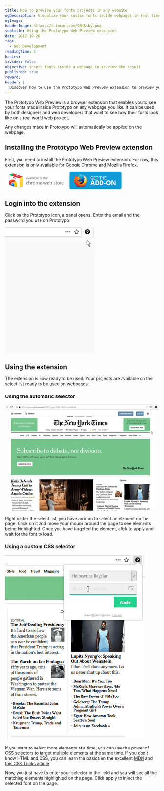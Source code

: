 ```yaml
---
title: How to preview your fonts projects in any website
ogDescription: Visualize your custom fonts inside webpages in real time using the Prototypo Web Preview browser extension.
ogImage: 
headerImage: https://i.imgur.com/90HAsNy.png
subtitle: Using the Prototypo Web Preview extension
date: 2017-10-20
tags:
  - Web Development
readingTime: 5
basics:
isVideo: false
objective: insert fonts inside a webpage to preview the result
published: true
reward:
header: |
  Discover how to use the Prototypo Web Preview extension to preview your fonts on any webpage you like.
---
```


The Prototypo Web Preview is a browser extension that enables you to see your fonts made inside Prototypo on any webpage you like. It can be used by both designers and web developers that want to see how their fonts look like on a real world web project.

Any changes made in Prototypo will automatically be applied on the webpage.

## Installing the Prototypo Web Preview extension

First, you need to install the Prototypo Web Preview extension. For now, this extension is only available for [Google Chrome](https://chrome.google.com/webstore/detail/prototypo-web-preview/jglgljnhjnblboeonagfmfgglfdeakkf) and [Mozilla Firefox](https://addons.mozilla.org/fr/firefox/addon/prototypo-web-preview/).

[![Get it on the Chrome Web Store](chrome-extension-badge.png)](https://chrome.google.com/webstore/detail/prototypo-web-preview/jglgljnhjnblboeonagfmfgglfdeakkf)
[![Get it on Mozilla Addons](mozilla-add-on-badge.png)](https://addons.mozilla.org/fr/firefox/addon/prototypo-web-preview/)

## Login into the extension

Click on the Prototypo icon, a panel opens. Enter the email and the password you use on Prototypo.

![Login flow animation](prototypo-web-preview-login.gif)


## Using the extension

The extension is now ready to be used. Your projects are available on the select list ready to be used on webpages.

### Using the automatic selector

![Automatic selector animation](prototypo-web-preview-automatic-selector.gif)

Right under the select list, you have an icon to select an element on the page. Click on it and move your mouse around the page to see elements being highlighted. Once you have targeted the element, click to apply and wait for the font to load.

### Using a custom CSS selector

![CSS selector animation](prototypo-web-preview-css-selector.gif)

If you want to select more elements at a time, you can use the power of CSS selectors to target multiple elements at the same time. If you don't know HTML and CSS, you can learn the basics on the excellent [MDN](https://developer.mozilla.org/en-US/docs/Learn/CSS/Introduction_to_CSS/Selectors) and [this CSS Tricks article](https://css-tricks.com/how-css-selectors-work/).

Now, you just have to enter your selector in the field and you will see all the matching elements highlighted on the page. Click apply to inject the selected font on the page.
